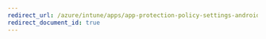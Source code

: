 ```yaml
---
redirect_url: /azure/intune/apps/app-protection-policy-settings-android
redirect_document_id: true
---
```

